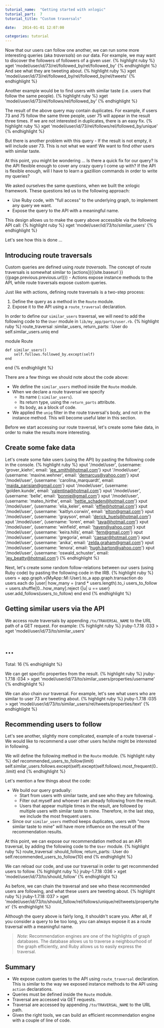 ```yaml
---
tutorial_name:  "Getting started with xnlogic"
tutorial_part:  7
tutorial_title: "Custom traversals"

date:   2014-01-01 12:07:00

categories: tutorial
---
```


Now that our users can follow one another, we can run some more interesting queries (aka _traversals_) on our data. For example, we may want to discover the followers of followers of a given user.
{% highlight ruby %}
xget 'model/user/id/73/rel/followed_by/rel/followed_by'
{% endhighlight %}
And see what they are tweeting about.
{% highlight ruby %}
xget 'model/user/id/73/rel/followed_by/rel/followed_by/rel/tweets'
{% endhighlight %}

Another example would be to find users with similar taste (i.e. users that follow the same people).
{% highlight ruby %}
xget 'model/user/id/73/rel/follows/rel/followed_by'
{% endhighlight %}

The result of the above query may contain duplicates. For example, if users 73 and 75 follow the same three people, user 75 will appear in the result three times. If we are not interested in duplicates, there is an easy fix.
{% highlight ruby %}
xget 'model/user/id/73/rel/follows/rel/followed_by/unique'
{% endhighlight %}

But there is another problem with this query - If the result is not empty, it will include user 73. This is not what we want! We want to find _other_ users with similar taste.

At this point, you might be wondering ... Is there a quick fix for our query? Is the API flexible enough to cover any crazy query I come up with? If the API is flexible enough, will I have to learn a gazillion commands in order to write my queries?

We asked ourselves the same questions, when we built the xnlogic framework. These questions led us to the following approach:

 * Use Ruby code, with "full access" to the underlying graph, to implement any query we want.
 * Expose the query to the API with a meaningful name.

This design allows us to make the query above accessible via the following API call:
{% highlight ruby %}
xget 'model/user/id/73/to/similar_users'
{% endhighlight %}

Let's see how this is done ...

## Introducing route traversals

Custom queries are defined using _route traversals_. The concept of route traversals is somewhat similar to [actions]({{site.baseurl }}{{page.previous.previous.url}}) - Actions expose instance methods to the API, while route traversals expose custom queries.

Just like with actions, defining route traversals is a two-step process:

 1. Define the query as a method in the `Route` module.
 2. Expose it to the API using a `route_traversal` declaration.

In order to define our `similar_users` traversal, we will need to add the following code to the `User` module in `lib/my_app/parts/user.rb`.
{% highlight ruby %}
route_traversal :similar_users, return_parts: :User do
    self.similar_users.uniq
end

module Route

    def similar_users()
        self.follows.followed_by.except(self)
    end

end
{% endhighlight %}

There are a few things we should note about the code above:

 * We define the `similar_users` method inside the `Route` module.
 * When we declare a route traversal we specify
   * Its name (`:similar_users`).
   * Its return type, using the `return_parts` attribute.
   * Its body, as a block of code.
 * We applied the `uniq` filter in the route traversal's body, and not in the instance method. This will become useful later in this section.

Before we start accessing our route traversal, let's create some fake data, in order to make the results more interesting.

## Create some fake data

Let's create some fake users (using the API) by pasting the following code in the console.
{% highlight ruby %}
xput '/model/user', {username: 'grover_kiehn', email: 'jee_smith@hotmail.com'}
xput '/model/user', {username: 'maxine.wehner', email: 'demarcus@yahoo.com'}
xput '/model/user', {username: 'carolina_marquardt', email: 'maida_parisian@gmail.com'}
xput '/model/user', {username: 'golden.kunde', email: 'valentina@hotmail.com'}
xput '/model/user', {username: 'belle', email: 'bonnie@gmail.com'}
xput '/model/user', {username: 'mateo_hirthe', email: 'hettie_schaden@hotmail.com'}
xput '/model/user', {username: 'elia_keler', email: 'effie@hotmail.com'}
xput '/model/user', {username: 'kaitlyn.corwin', email: 'elton@gmail.com'}
xput '/model/user', {username: 'grayson', email: 'derick_huels@hotmail.com'}
xput '/model/user', {username: 'loren', email: 'taya@hotmail.com'}
xput '/model/user', {username: 'winfield', email: 'haven@yahoo.com'}
xput '/model/user', {username: 'keira.hills', email: 'fern@gmail.com'}
xput '/model/user', {username: 'gregoria', email: 'caesar@hotmail.com'}
xput '/model/user', {username: 'anika', email: 'zelda.graham@gmail.com'}
xput '/model/user', {username: 'lenora', email: 'hugh.barton@yahoo.com'}
xput '/model/user', {username: 'oswald_schuster', email: 'jey_beatty@hotmail.com'}
{% endhighlight %}

Next, let's create some random follow-relations between our users (using Ruby code) by pasting the following code in the IRB.
{% highlight ruby %}
users = app.graph.v(MyApp::M::User).to_a
app.graph.transaction do
    users.each do |user|
        how_many = (rand * users.length).to_i
        users_to_follow = users.shuffle[0...how_many].reject {|u| u == user}
        user.add_follows(users_to_follow)
    end
end
{% endhighlight %}


## Getting similar users via the API

We access route traversals by appending `/to/TRAVERSAL_NAME` to the URL path of a GET request. For example:
{% highlight ruby %}
jruby-1.7.18 :033 > xget 'model/user/id/73/to/similar_users'
 # ...
Total: 16
{% endhighlight %}

We can get specific properties from the result.
{% highlight ruby %}
jruby-1.7.18 :034 > xget 'model/user/id/73/to/similar_users/properties/username'
{% endhighlight %}

We can also chain our traversal. For example, let's see what users who are similar to user 73 are tweeting about.
{% highlight ruby %}
jruby-1.7.18 :035 > xget 'model/user/id/73/to/similar_users/rel/tweets/properties/text'
{% endhighlight %}


## Recommending users to follow

Let's see another, slightly more complicated, example of a route traversal - We would like to recommend a user other users he/she might be interested in following.

We will define the following method in the `Route` module.
{% highlight ruby %}
def recommended_users_to_follow(limit)
    self.similar_users.follows.except(self).except(self.follows).most_frequent(0...limit)
end
{% endhighlight %}

Let's mention a few things about the code:

 * We build our query gradually:
   * Start from users with similar taste, and see who they are following.
   * Filter out myself and whoever I am already following from the result.
   * Users that appear multiple times in the result, are followed by multiple users with similar taste to mine. Therefore, in the last step, we include the most frequent users.
 * Since our `similar_users` method keeps duplicates, users with "more similar taste to mine" will have more influence on the result of the recommendation results.

At this point, we can expose our recommendation method as an API traversal, by adding the following code to the `User` module.
{% highlight ruby %}
route_traversal :should_follow, return_parts: :User do
    self.recommended_users_to_follow(10)
end
{% endhighlight %}

We can reload our code, and use our traversal in order to get recommended users to follow.
{% highlight ruby %}
jruby-1.7.18 :036 > xget 'model/user/id/73/to/should_follow'
{% endhighlight %}

As before, we can chain the traversal and see who these recommended users are following, and what these users are tweeting about.
{% highlight ruby %}
jruby-1.7.18 :037 > xget 'model/user/id/73/to/should_follow/rel/follows/unique/rel/tweets/property/text'
{% endhighlight %}

Although the query above is fairly long, it shouldn't scare you. After all, if you consider a query to be too long, you can always expose it as a route traversal with a meaningful name.

> _Note:_ Recommendation engines are one of the highlights of graph databases. The database allows us to traverse a neighbourhood of the graph efficiently, and Ruby allows us to easily express the traversal.

## Summary

 * We expose custom queries to the API using `route_traversal` declaration.    
   This is similar to the way we exposed instance methods to the API using `action` declarations.
 * Queries must be defined inside the `Route` module.
 * Traversal are accessed via GET requests.
 * Traversal are accessed by appending `/to/TRAVERSAL_NAME` to the URL path.
 * Given the right tools, we can build an efficient recommendation engine with a couple of line of code.
